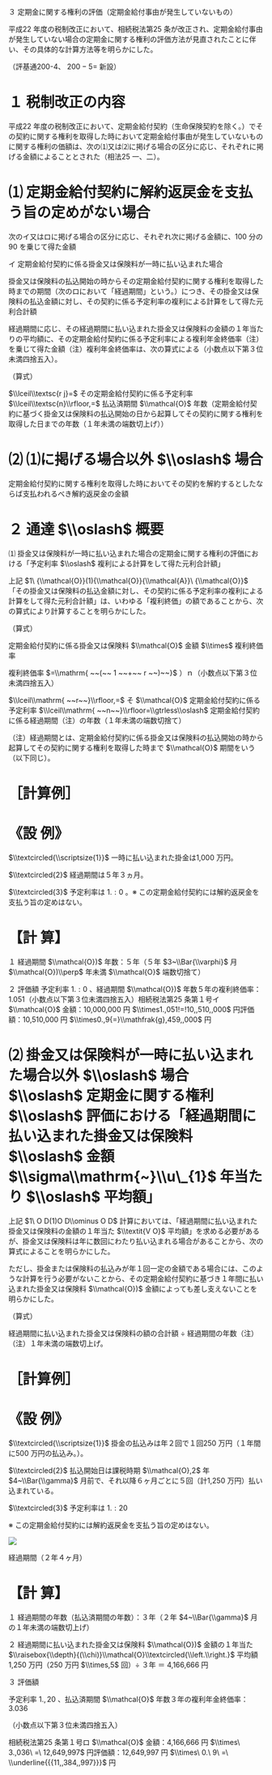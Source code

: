 ３ 定期金に関する権利の評価（定期金給付事由が発生していないもの）

平成22 年度の税制改正において、相続税法第25 条が改正され、定期金給付事由が発生していない場合の定期金に関する権利の評価方法が見直されたことに伴い、その具体的な計算方法等を明らかにした。

（評基通200-4、 $200{-}5{=}$ 新設）

# １ 税制改正の内容

平成22 年度の税制改正において、定期金給付契約（生命保険契約を除く。）でその契約に関する権利を取得した時において定期金給付事由が発生していないものに関する権利の価額は、次の⑴又は⑵に掲げる場合の区分に応じ、それぞれに掲げる金額によることとされた（相法25 一、二）。

# ⑴ 定期金給付契約に解約返戻金を支払う旨の定めがない場合

次のイ又はロに掲げる場合の区分に応じ、それぞれ次に掲げる金額に、100 分の90 を乗じて得た金額

イ 定期金給付契約に係る掛金又は保険料が一時に払い込まれた場合

掛金又は保険料の払込開始の時からその定期金給付契約に関する権利を取得した時までの期間（次のロにおいて「経過期間」という。）につき、その掛金又は保険料の払込金額に対し、その契約に係る予定利率の複利による計算をして得た元利合計額

経過期間に応じ、その経過期間に払い込まれた掛金又は保険料の金額の１年当たりの平均額に、その定期金給付契約に係る予定利率による複利年金終価率（注）を乗じて得た金額（注）複利年金終価率は、次の算式による（小数点以下第３位未満四捨五入）。

（算式）

$\\lceil\\textsc{r j}=$ その定期金給付契約に係る予定利率 $\\lceil\\textsc{n}\\rfloor,=$ 払込済期間 $\\mathcal{O}$ 年数（定期金給付契約に基づく掛金又は保険料の払込開始の日から起算してその契約に関する権利を取得した日までの年数（１年未満の端数切上げ））

# ⑵ ⑴に掲げる場合以外 $\\oslash$ 場合

定期金給付契約に関する権利を取得した時においてその契約を解約するとしたならば支払われるべき解約返戻金の金額

# ２ 通達 $\\oslash$ 概要

⑴ 掛金又は保険料が一時に払い込まれた場合の定期金に関する権利の評価における「予定利率 $\\oslash$ 複利による計算をして得た元利合計額」

上記 $1\ {\\mathcal{O}}(1){\\mathcal{O}}{\\mathcal{A}}\ {\\mathcal{O}}$ 「その掛金又は保険料の払込金額に対し、その契約に係る予定利率の複利による計算をして得た元利合計額」は、いわゆる「複利終価」の額であることから、次の算式により計算することを明らかにした。

（算式）

定期金給付契約に係る掛金又は保険料 $\\mathcal{O}$ 金額 $\\times$ 複利終価率

複利終価率 $=\\mathrm{ ~~(~~ 1 ~~+~~ r ~~)~~}$ ）ｎ（小数点以下第３位未満四捨五入）

$\\lceil\\mathrm{ ~~r~~}\\rfloor,=$ そ $\\mathcal{O}$ 定期金給付契約に係る予定利率 $\\lceil\\mathrm{ ~~n~~}\\rfloor=\\gtrless\\oslash$ 定期金給付契約に係る経過期間（注）の年数（１年未満の端数切捨て）

（注）経過期間とは、定期金給付契約に係る掛金又は保険料の払込開始の時から起算してその契約に関する権利を取得した時まで $\\mathcal{O}$ 期間をいう（以下同じ）。

# ［計算例］

# 《設 例》

$\\textcircled{\\scriptsize{1}}$ 一時に払い込まれた掛金は1,000 万円。

$\\textcircled{2}$ 経過期間は５年３ヵ月。

$\\textcircled{3}$ 予定利率は $1.:0%$ 。※ この定期金給付契約には解約返戻金を支払う旨の定めはない。

# 【計 算】

１ 経過期間 $\\mathcal{O})$ 年数：５年（５年 $3~\\Bar{\\varphi}$ 月 $\\mathcal{O})\\perp$ 年未満 $\\mathcal{O}$ 端数切捨て）

２ 評価額 予定利率 $1.:0%$ 、経過期間 $\\mathcal{O})$ 年数５年の複利終価率：1.051（小数点以下第３位未満四捨五入）相続税法第25 条第１号イ $\\mathcal{O}$ 金額：10,000,000 円 $\\times1.,051!=!10,,510,,000$ 円評価額：10,510,000 円 $\\times0.,9{=}\\mathfrak{g},459,,000$ 円

# ⑵ 掛金又は保険料が一時に払い込まれた場合以外 $\\oslash$ 場合 $\\oslash$ 定期金に関する権利 $\\oslash$ 評価における「経過期間に払い込まれた掛金又は保険料 $\\oslash$ 金額 $\\sigma\\mathrm{~}\\u\_{1}$ 年当たり $\\oslash$ 平均額」

上記 $1\ O D(1)O D\\ominus O D$ 計算においては、「経過期間に払い込まれた掛金又は保険料の金額の１年当た $\\textit{V O}$ 平均額」を求める必要があるが、掛金又は保険料は年に数回にわたり払い込まれる場合があることから、次の算式によることを明らかにした。

ただし、掛金または保険料の払込みが年１回一定の金額である場合には、このような計算を行う必要がないことから、その定期金給付契約に基づき１年間に払い込まれた掛金又は保険料 $\\mathcal{O})$ 金額によっても差し支えないことを明らかにした。

（算式）

経過期間に払い込まれた掛金又は保険料の額の合計額 ÷ 経過期間の年数（注）（注）１年未満の端数切上げ。

# ［計算例］

# 《設 例》

$\\textcircled{\\scriptsize{1}}$ 掛金の払込みは年２回で１回250 万円（１年間に500 万円の払込み。）。

$\\textcircled{2}$ 払込開始日は課税時期 $\\mathcal{O},2$ 年 $4~\\Bar{\\gamma}$ 月前で、それ以降６ヶ月ごとに５回（計1,250 万円）払い込まれている。

$\\textcircled{3}$ 予定利率は $1.:20%$

※ この定期金給付契約には解約返戻金を支払う旨の定めはない。

![](https://www.nta.go.jp/tmp/5c7fb3d0-d9f9-47f9-9b50-3b9a1cbeda87/images/a5b05245ca061dac70549595936d1ad7e6bc0ba216114878d01df4b3e68d81f9.jpg)

経過期間（２年４ヶ月）

# 【計 算】

１ 経過期間の年数（払込済期間の年数）：３年（２年 $4~\\Bar{\\gamma}$ 月の１年未満の端数切上げ）

２ 経過期間に払い込まれた掛金又は保険料 $\\mathcal{O})$ 金額の１年当た $\\raisebox{\\depth}{(\\chi)}\\mathcal{O}\\textcircled{\\left.\\right.}$ 平均額1,250 万円（250 万円 $\\times,5$ 回）÷ ３年 ＝ 4,166,666 円

３ 評価額

予定利率 $1.,20%$ 、払込済期間 $\\mathcal{O}$ 年数３年の複利年金終価率：3.036

（小数点以下第３位未満四捨五入）

相続税法第25 条第１号ロ $\\mathcal{O}$ 金額：4,166,666 円 $\\times\ 3.,036\ =\ 12,649,997$ 円評価額：12,649,997 円 $\\times\ 0.\ 9\ =\ \\underline{{{11,,384,,997}}}$ 円